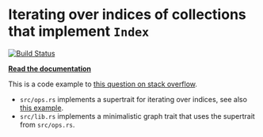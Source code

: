 # Iterating over indices of collections that implement `Index`

[![Build Status](https://travis-ci.org/joergbrech/graphtest.svg?branch=master)](https://travis-ci.org/joergbrech/graphtest)

[**Read the documentation**](https://joergbrech.github.io/graphtest/)

This is a code example to [this question on stack overflow](https://stackoverflow.com/questions/58260663/how-can-i-iterate-over-the-indices-of-a-generic-collection-that-implements-index).

 - `src/ops.rs` implements a supertrait for iterating over indices, see also [this example](https://play.rust-lang.org/?version=stable&mode=debug&edition=2018&gist=1022b55468b52a075cd4d2498052877b).
 - `src/lib.rs` implements a minimalistic graph trait that uses the supertrait from `src/ops.rs`.